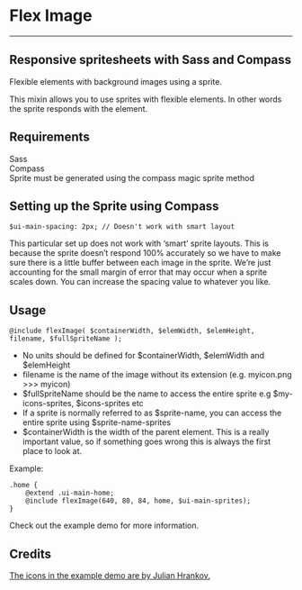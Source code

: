 # Flex Image

***

## Responsive spritesheets with Sass and Compass

Flexible elements with background images using a sprite.  

This mixin allows you to use sprites with flexible elements. In other words the sprite responds with the element.


## Requirements

Sass  
Compass  
Sprite must be generated using the compass magic sprite method

## Setting up the Sprite using Compass

	$ui-main-spacing: 2px; // Doesn't work with smart layout

This particular set up does not work with ‘smart’ sprite layouts. This is because the sprite doesn’t respond 100% accurately so we have to make sure there is a little buffer between each image in the sprite. We’re just accounting for the small margin of error that may occur when a sprite scales down. You can increase the spacing value to whatever you like.


## Usage

	@include flexImage( $containerWidth, $elemWidth, $elemHeight, filename, $fullSpriteName );

- No units should be defined for $containerWidth, $elemWidth and $elemHeight
- filename is the name of the image without its extension (e.g. myicon.png >>> myicon)
- $fullSpriteName should be the name to access the entire sprite e.g $my-icons-sprites, $icons-sprites etc
- If a sprite is normally referred to as $sprite-name, you can access the entire sprite using $sprite-name-sprites
- $containerWidth is the width of the parent element. This is a really important value, so if something goes wrong this is always the first place to look at.


Example:

	.home {
		@extend .ui-main-home;
		@include flexImage(640, 80, 84, home, $ui-main-sprites);
	}
	
Check out the example demo for more information.

## Credits
 [The icons in the example demo are by Julian Hrankov.](http://dribbble.com/shots/676411-Free-Vintage-Icon-Set-gif)
